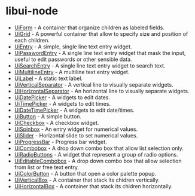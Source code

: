 # libui-node


* [UiForm](form.md) - A container that organize children as labeled fields.
* [UiGrid](grid.md) - A powerful container that allow to specify size and position of each children.
* [UiEntry](entry.md) - A simple, single line text entry widget.
* [UiPasswordEntry](passwordentry.md) - A single line text entry widget that mask the input, useful to edit passwords or other sensible data.
* [UiSearchEntry](searchentry.md) - A single line text entry widget to search text.
* [UiMultilineEntry](multilineentry.md) - A multiline text entry widget.
* [UiLabel](label.md) - A static text label.
* [UiVerticalSeparator](verticalseparator.md) - A vertical line to visually separate widgets.
* [UiHorizontalSeparator](horizontalseparator.md) - An horizontal line to visually separate widgets.
* [UiDatePicker](datepicker.md) - A widgets to edit dates.
* [UiTimePicker](timepicker.md) - A widgets to edit times.
* [UiDateTimePicker](datetimepicker.md) - A widgets to edit date/times.
* [UiButton](button.md) - A simple button.
* [UiCheckbox](checkbox.md) - A checkbox widget.
* [UiSpinbox](spinbox.md) - An entry widget for numerical values.
* [UiSlider](slider.md) - Horizontal slide to set numerical values.
* [UiProgressBar](progressbar.md) - Progress bar widget.
* [UiCombobox](combobox.md) - A drop down combo box that allow list selection only.
* [UiRadioButtons](radiobuttons.md) - A widget that represent a group of radio options.
* [UiEditableCombobox](editablecombobox.md) - A drop down combo box that allow selection from list or free text entry.
* [UiColorButton](colorbutton.md) - A button that open a color palette popup.
* [UiVerticalBox](verticalbox.md) - A container that stack its chidren vertically.
* [UiHorizontalBox](horizontalbox.md) - A container that stack its chidren horizontally.
